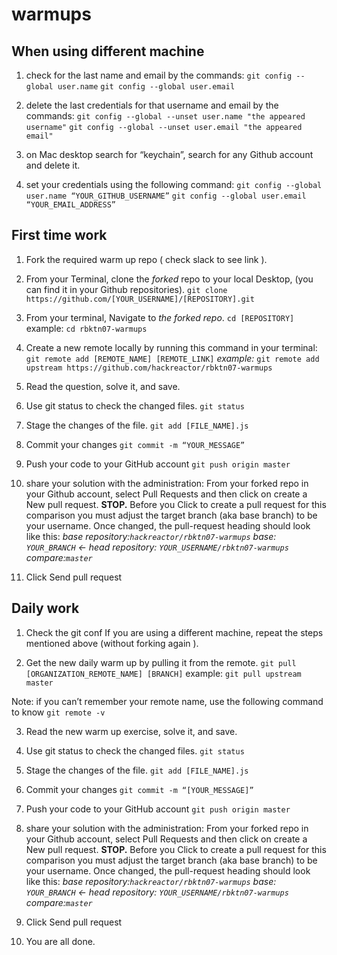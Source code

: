 # warmups

## When using different machine

1. check for the last name and email by the commands:
`git config -- global user.name`
`git config --global user.email`

2. delete the last credentials for that username and email by the commands:
`git config --global --unset user.name "the appeared username"`
`git config --global --unset user.email "the appeared email"`

3. on Mac desktop search for “keychain”, search for any Github account and delete it.

4. set your credentials using the following command:
`git config --global user.name “YOUR_GITHUB_USERNAME”`
`git config --global user.email “YOUR_EMAIL_ADDRESS”`

## First time work

1. Fork the required warm up repo ( check slack to see link ).

2. From your Terminal, clone the _forked_ repo to your local Desktop, (you can find it in your Github repositories).
`git clone https://github.com/[YOUR_USERNAME]/[REPOSITORY].git`

3. From your terminal, Navigate to _the forked repo_.
`cd [REPOSITORY]`
example: `cd rbktn07-warmups`

4. Create a new remote locally by running this command in your terminal:
`git remote add [REMOTE_NAME] [REMOTE_LINK]`
_example:_ `git remote add upstream https://github.com/hackreactor/rbktn07-warmups`

5. Read the question, solve it, and save.

6. Use git status to check the changed files.
`git status`

7. Stage the changes of the file.
`git add [FILE_NAME].js`

8. Commit your changes
`git commit -m “YOUR_MESSAGE”`

9. Push your code to your GitHub account
`git push origin master`

10. share your solution with the administration:
From your forked repo in your Github account, select Pull Requests and then click on create a New pull request.
**STOP.** Before you Click to create a pull request for this comparison you must adjust the target branch (aka base branch) to be your username. Once changed, the pull-request heading should look like this:
_base repository:`hackreactor/rbktn07-warmups` base: `YOUR_BRANCH` <- head repository: `YOUR_USERNAME/rbktn07-warmups` compare:`master`_

11. Click Send pull request

## Daily work

1. Check the git conf
If you are using a different machine, repeat the steps mentioned above (without forking again ).

2. Get the new daily warm up by pulling it from the remote.
`git pull [ORGANIZATION_REMOTE_NAME] [BRANCH]`
example: `git pull upstream master`

Note: if you can’t remember your remote name, use the following command to know
`git remote -v`

3. Read the new warm up exercise, solve it, and save.

4. Use git status to check the changed files.
`git status`

5. Stage the changes of the file.
`git add [FILE_NAME].js`

6. Commit your changes
`git commit -m “[YOUR_MESSAGE]”`

7. Push your code to your GitHub account
`git push origin master`

8. share your solution with the administration:
From your forked repo in your Github account, select Pull Requests and then click on create a New pull request.
**STOP.** Before you Click to create a pull request for this comparison you must adjust the target branch (aka base branch) to be your username. Once changed, the pull-request heading should look like this:
_base repository:`hackreactor/rbktn07-warmups` base: `YOUR_BRANCH` <- head repository: `YOUR_USERNAME/rbktn07-warmups` compare:`master`_

9. Click Send pull request

10. You are all done.